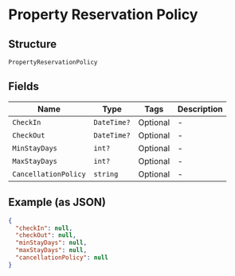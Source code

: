 
# Property Reservation Policy

## Structure

`PropertyReservationPolicy`

## Fields

| Name | Type | Tags | Description |
|  --- | --- | --- | --- |
| `CheckIn` | `DateTime?` | Optional | - |
| `CheckOut` | `DateTime?` | Optional | - |
| `MinStayDays` | `int?` | Optional | - |
| `MaxStayDays` | `int?` | Optional | - |
| `CancellationPolicy` | `string` | Optional | - |

## Example (as JSON)

```json
{
  "checkIn": null,
  "checkOut": null,
  "minStayDays": null,
  "maxStayDays": null,
  "cancellationPolicy": null
}
```

